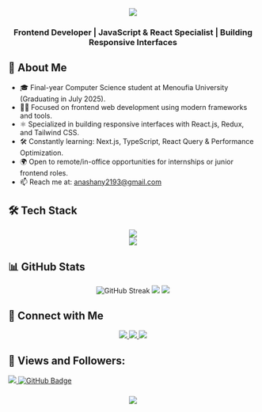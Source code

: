 <div align="center">
    <img src="https://readme-typing-svg.herokuapp.com/?font=Righteous&size=35&center=true&vCenter=true&width=500&height=70&duration=4000&lines=Hi+There!+👋;+I'm+Anas+Hany!+😎;" />
</div>

<h3 align="center">Frontend Developer | JavaScript & React Specialist | Building Responsive Interfaces</h3>

## 🚀 About Me

- 🎓 Final-year Computer Science student at Menoufia University (Graduating in July 2025).  
- 👨‍💻 Focused on frontend web development using modern frameworks and tools.  
- ⚛️ Specialized in building responsive interfaces with React.js, Redux, and Tailwind CSS.  
- 🛠️ Constantly learning: Next.js, TypeScript, React Query & Performance Optimization.  
- 🌍 Open to remote/in-office opportunities for internships or junior frontend roles.  
- 📫 Reach me at: anashany2193@gmail.com


## 🛠️ Tech Stack

<div align="center">
  <img src="https://skillicons.dev/icons?i=js,ts,react,nextjs,redux,tailwind,html,css,nodejs,express,mongodb" /><br>
  <img src="https://skillicons.dev/icons?i=git,github,vscode,postman,netlify" /><br>
</div>

## 📊 GitHub Stats

<p align="center">
  <img src="https://github-readme-streak-stats.herokuapp.com?user=AnasHany2193&theme=dark&border_radius=5" alt="GitHub Streak" />
  <img src="https://github-readme-stats.vercel.app/api?username=AnasHany2193&show_icons=true&count_private=true&theme=react&hide_border=true&bg_color=0D1117" />
  <img src="https://github-readme-stats.vercel.app/api/top-langs?username=AnasHany2193&langs_count=8&count_private=true&layout=compact&theme=react&hide_border=true&bg_color=0D1117" />
</p>


## 🤝 Connect with Me

<div align="center">
  <a href="https://www.linkedin.com/in/anashany219/" target="_blank">
    <img src="https://img.shields.io/badge/LinkedIn-0077B5?style=for-the-badge&logo=linkedin&logoColor=white" />
  </a>
  <a href="mailto:anashany2193@gmail.com" target="_blank">
    <img src="https://img.shields.io/badge/Gmail-333333?style=for-the-badge&logo=gmail&logoColor=red" />
  </a>
  <a href="https://wa.me/01040045159" target="_blank">
    <img src="https://img.shields.io/badge/WhatsApp-25D366?style=for-the-badge&logo=whatsapp&logoColor=white" />
  </a>
</div>


## 💜 Views and Followers:

<a href="https://github.com/AnasHany2193/github-profile-views-counter">
    <img src="https://komarev.com/ghpvc/?username=AnasHany2193">
</a>
<a href="https://github.com/AnasHany2193?tab=followers">
  <img src="https://img.shields.io/github/followers/AnasHany2193?label=Followers&style=social" alt="GitHub Badge">
</a>

<h3 align="center">
    <img src="https://readme-typing-svg.herokuapp.com/?font=Righteous&size=25&center=true&vCenter=true&width=500&height=70&duration=4000&lines=Thanks+for+visiting!+❤️;+Shoot+me+a+message+on+Linkedin!;I'm+Long+Life+Learner">
</h3>

<br/>
